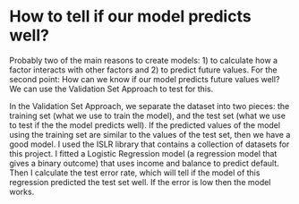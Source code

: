 # How to tell if our model predicts well?

Probably two of the main reasons to create models: 1) to calculate how a factor interacts with other factors and 2) to predict future values.
For the second point: How can we know if our model predicts future values well? We can use the Validation Set Approach to test for this.

In the Validation Set Approach, we separate the dataset into two pieces: the training set (what we use to train the model), and the test set (what we use to test if the the model predicts well).
If the predicted values of the model using the training set are similar to the values of the test set, then we have a good model.
I used the ISLR library that contains a collection of datasets for this project. I fitted a Logistic Regression model (a regression model that gives a binary outcome) that uses income and balance to predict default.
Then I calculate the test error rate, which will tell if the model of this regression predicted the test set well. If the error is low then the model works.
